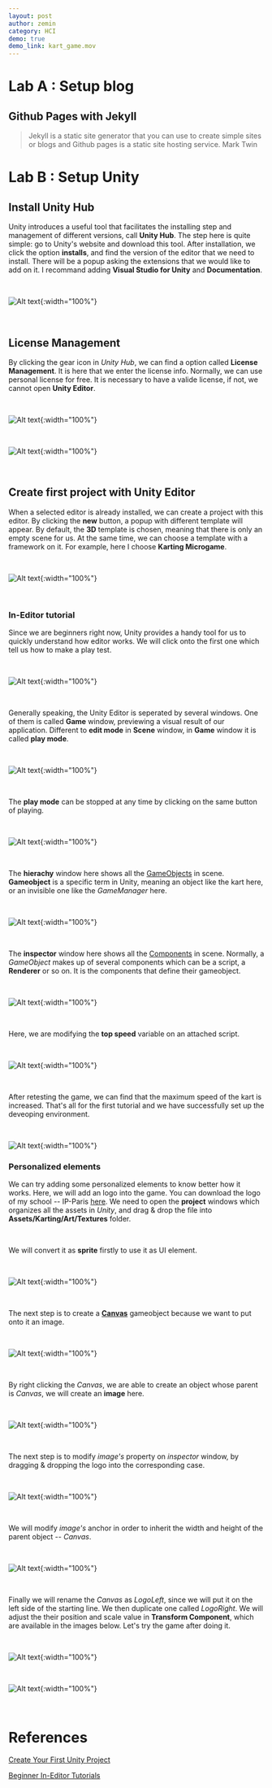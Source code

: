 ```yaml
---
layout: post
author: zemin 
category: HCI
demo: true
demo_link: kart_game.mov
---
```


# Lab A : Setup blog

## Github Pages with Jekyll
> Jekyll is a static site generator that you can use to create simple sites or blogs and Github pages is a static site hosting service.
> Mark Twin


# Lab B : Setup Unity

## Install Unity Hub

Unity introduces a useful tool that facilitates the installing step and management of different versions, call **Unity Hub**. The step here is quite simple: go to Unity's website and download this tool. After installation, we click the option **installs**, and find the version of the editor that we need to install. There will be a popup asking the extensions that we would like to add on it. I recommand adding **Visual Studio for Unity** and **Documentation**.

&nbsp;

![Alt text](https://raw.githubusercontent.com/zemin-xu/zemin-xu.github.io/master/assets/images/hci_lab1/add_unity_version.png "add unity version"){:width="100%"}

&nbsp;

## License Management
By clicking the gear icon in *Unity Hub*, we can find a option called **License Management**. It is here that we enter the license info. Normally, we can use personal license for free. It is necessary to have a valide license, if not, we cannot open **Unity Editor**.

&nbsp;

![Alt text](https://raw.githubusercontent.com/zemin-xu/zemin-xu.github.io/master/assets/images/hci_lab1/license.png "license"){:width="100%"}

&nbsp;

![Alt text](https://raw.githubusercontent.com/zemin-xu/zemin-xu.github.io/master/assets/images/hci_lab1/new_license_activation.png "new license activation"){:width="100%"}

&nbsp;

## Create first project with Unity Editor
When a selected editor is already installed, we can create a project with this editor. By clicking the **new** button, a popup with different template will appear. By default, the **3D** template is chosen, meaning that there is only an empty scene for us. At the same time, we can choose a template with a framework on it. For example, here I choose **Karting Microgame**.

&nbsp;

![Alt text](https://raw.githubusercontent.com/zemin-xu/zemin-xu.github.io/master/assets/images/hci_lab1/start_tutorials.png "start tutorials"){:width="100%"}

&nbsp;

### In-Editor tutorial
Since we are beginners right now, Unity provides a handy tool for us to quickly understand how editor works. We will click onto the first one which tell us how to make a play test.

&nbsp;

![Alt text](https://raw.githubusercontent.com/zemin-xu/zemin-xu.github.io/master/assets/images/hci_lab1/playtest_1.png "play test starting button"){:width="100%"}

&nbsp;

Generally speaking, the Unity Editor is seperated by several windows. One of them is called **Game** window, previewing a visual result of our application. Different to **edit mode** in **Scene** window, in **Game** window it is called **play mode**.

&nbsp;

![Alt text](https://raw.githubusercontent.com/zemin-xu/zemin-xu.github.io/master/assets/images/hci_lab1/playtest_2.png "play test enter play mode"){:width="100%"}

&nbsp;

The **play mode** can be stopped at any time by clicking on the same button of playing.

&nbsp;

![Alt text](https://raw.githubusercontent.com/zemin-xu/zemin-xu.github.io/master/assets/images/hci_lab1/playtest_3.png "play test exit play mode"){:width="100%"}

&nbsp;

The **hierachy** window here shows all the [GameObjects](https://docs.unity3d.com/Manual/GameObjects.html) in scene. **Gameobject** is a specific term in Unity, meaning an object like the kart here, or an invisible one like the *GameManager* here.

&nbsp;

![Alt text](https://raw.githubusercontent.com/zemin-xu/zemin-xu.github.io/master/assets/images/hci_lab1/playtest_4.png "play test hierachy window"){:width="100%"}

&nbsp;

The **inspector** window here shows all the [Components](https://docs.unity3d.com/Manual/Components.html) in scene. Normally, a *GameObject* makes up of several components which can be a script, a **Renderer** or so on. It is the components that define their gameobject. 

&nbsp;

![Alt text](https://raw.githubusercontent.com/zemin-xu/zemin-xu.github.io/master/assets/images/hci_lab1/playtest_5.png "play test inspector window"){:width="100%"}

&nbsp;

Here, we are modifying the **top speed** variable on an attached script.

&nbsp;

![Alt text](https://raw.githubusercontent.com/zemin-xu/zemin-xu.github.io/master/assets/images/hci_lab1/playtest_6.png "play test edit top speed variable"){:width="100%"}

&nbsp;

After retesting the game, we can find that the maximum speed of the kart is increased. That's all for the first tutorial and we have successfully set up the deveoping environment.

&nbsp;

![Alt text](https://raw.githubusercontent.com/zemin-xu/zemin-xu.github.io/master/assets/images/hci_lab1/playtest_7.png "play test end"){:width="100%"}

### Personalized elements

We can try adding some personalized elements to know better how it works. Here, we will add an logo into the game. You can download the logo of my school -- IP-Paris [here](https://raw.githubusercontent.com/zemin-xu/zemin-xu.github.io/master/assets/images/hci_lab1/ip_paris_logo.png). We need to open the **project** windows which organizes all the assets in *Unity*, and drag & drop the file into **Assets/Karting/Art/Textures** folder.

&nbsp;

We will convert it as **sprite** firstly to use it as UI element.

&nbsp;

![Alt text](https://raw.githubusercontent.com/zemin-xu/zemin-xu.github.io/master/assets/images/hci_lab1/addlogo_1.png "converting format"){:width="100%"}

&nbsp;

The next step is to create a **[Canvas](https://docs.unity3d.com/Packages/com.unity.ugui@1.0/manual/class-Canvas.html)** gameobject because we want to put onto it an image.

&nbsp;

![Alt text](https://raw.githubusercontent.com/zemin-xu/zemin-xu.github.io/master/assets/images/hci_lab1/addlogo_2.png "convert format"){:width="100%"}

&nbsp;

By right clicking the *Canvas*, we are able to create an object whose parent is *Canvas*, we will create an **image** here.

&nbsp;

![Alt text](https://raw.githubusercontent.com/zemin-xu/zemin-xu.github.io/master/assets/images/hci_lab1/addlogo_3.png "add Canvas"){:width="100%"}

&nbsp;

The next step is to modify *image's* property on *inspector* window, by dragging & dropping the logo into the corresponding case.

&nbsp;

![Alt text](https://raw.githubusercontent.com/zemin-xu/zemin-xu.github.io/master/assets/images/hci_lab1/addlogo_4.png "add image"){:width="100%"}

&nbsp;

We will modify *image's* anchor in order to inherit the width and height of the parent object -- *Canvas*.

&nbsp;

![Alt text](https://raw.githubusercontent.com/zemin-xu/zemin-xu.github.io/master/assets/images/hci_lab1/addlogo_5.png "add image"){:width="100%"}

&nbsp;

Finally we will rename the *Canvas* as *LogoLeft*, since we will put it on the left side of the starting line. We then duplicate one called *LogoRight*. We will adjust the their position and scale value in **Transform Component**, which are available in the images below. Let's try the game after doing it.

&nbsp;

![Alt text](https://raw.githubusercontent.com/zemin-xu/zemin-xu.github.io/master/assets/images/hci_lab1/addlogo_6.png "transform component of logo right"){:width="100%"}

&nbsp;

![Alt text](https://raw.githubusercontent.com/zemin-xu/zemin-xu.github.io/master/assets/images/hci_lab1/addlogo_7.png "transform component of logo left"){:width="100%"}

&nbsp;

# References

[Create Your First Unity Project](https://learn.unity.com/tutorial/create-your-first-unity-project#5d0abe7bedbc2a16225ed3af)

[Beginner In-Editor Tutorials](https://learn.unity.com/tutorial/beginner-walkthroughs?courseId=5c59cf22edbc2a001f59aa5d)

&nbsp;